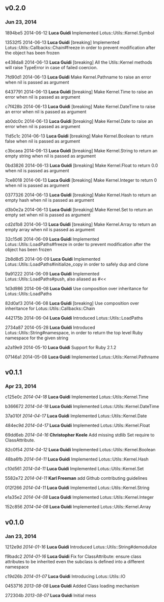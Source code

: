 ## v0.2.0
### Jun 23, 2014

1894be5 2014-06-12 **Luca Guidi** Implemented Lotus::Utils::Kernel.Symbol

13532f5 2014-06-13 **Luca Guidi** [breaking] Implemented Lotus::Utils::Callbacks::Chain#freeze in order to prevent modification after the object has been frozen

e438da8 2014-06-13 **Luca Guidi** [breaking] All the Utils::Kernel methods will raise TypeError in case of failed coercion.

7fd90d1 2014-06-13 **Luca Guidi** Make Kernel.Pathname to raise an error when nil is passed as argument

6437791 2014-06-13 **Luca Guidi** [breaking] Make Kernel.Time to raise an error when nil is passed as argument

c7f428b 2014-06-13 **Luca Guidi** [breaking] Make Kernel.DateTime to raise an error when nil is passed as argument

ab0dc0c 2014-06-13 **Luca Guidi** [breaking] Make Kernel.Date to raise an error when nil is passed as argument

11d5c1c 2014-06-13 **Luca Guidi** [breaking] Make Kernel.Boolean to return false when nil is passed as argument

c3bcaea 2014-06-13 **Luca Guidi** [breaking] Make Kernel.String to return an empty string when nil is passed as argument

0bd3826 2014-06-13 **Luca Guidi** [breaking] Make Kernel.Float to return 0.0 when nil is passed as argument

7ce8018 2014-06-13 **Luca Guidi** [breaking] Make Kernel.Integer to return 0 when nil is passed as argument

0377326 2014-06-13 **Luca Guidi** [breaking] Make Kernel.Hash to return an empty hash when nil is passed as argument

d3b0e2a 2014-06-13 **Luca Guidi** [breaking] Make Kernel.Set to return an empty set when nil is passed as argument

cd2d1b8 2014-06-13 **Luca Guidi** [breaking] Make Kernel.Array to return an empty array when nil is passed as argument

32c15d6 2014-06-09 **Luca Guidi** Implemented Lotus::Utils::LoadPaths#freeze in order to prevent modification after the object has been frozen

2b8d8d5 2014-06-09 **Luca Guidi** Implemented Lotus::Utils::LoadPaths#initialize_copy in order to safely dup and clone

9a91222 2014-06-09 **Luca Guidi** Implemented Lotus::Utils::LoadPaths#push, also aliased as #<<

1d3d986 2014-06-08 **Luca Guidi** Use composition over inheritance for Lotus::Utils::LoadPaths

82d0af3 2014-06-08 **Luca Guidi** [breaking] Use composition over inheritance for Lotus::Utils::Callbacks::Chain

442175b 2014-06-04 **Luca Guidi** Introduced Lotus::Utils::LoadPaths

2734a87 2014-05-28 **Luca Guidi** Introduced Lotus::Utils::String#namespace, in order to return the top level Ruby namespace for the given string

a2a19e9 2014-05-10 **Luca Guidi** Support for Ruby 2.1.2

07146a1 2014-05-08 **Luca Guidi** Implemented Lotus::Utils::Kernel.Pathname

## v0.1.1
### Apr 23, 2014

c125e0c _2014-04-18_ **Luca Guidi** Implemented Lotus::Utils::Kernel.Time

b366672 _2014-04-18_ **Luca Guidi** Implemented Lotus::Utils::Kernel.DateTime

37a010f _2014-04-17_ **Luca Guidi** Implemented Lotus::Utils::Kernel.Date

484ec9d _2014-04-17_ **Luca Guidi** Implemented Lotus::Utils::Kernel.Float

69dd6eb _2014-04-16_ **Christopher Keele** Add missing stdlib Set require to ClassAttribute.

82c0f54 _2014-04-12_ **Luca Guidi** Implemented Lotus::Utils::Kernel.Boolean

48ba6fb _2014-04-11_ **Luca Guidi** Implemented Lotus::Utils::Kernel.Hash

c10d561 _2014-04-11_ **Luca Guidi** Implemented Lotus::Utils::Kernel.Set

5582e72 _2014-04-11_ **Karl Freeman** add Github contributing guidelines

012f266 _2014-04-11_ **Luca Guidi** Implemented Lotus::Utils::Kernel.String

e1a35e2 _2014-04-08_ **Luca Guidi** Implemented Lotus::Utils::Kernel.Integer

152c856 _2014-04-08_ **Luca Guidi** Implemented Lotus::Utils::Kernel.Array

## v0.1.0
### Jan 23, 2014

1212e9d _2014-01-16_ **Luca Guidi** Introduced Lotus::Utils::String#demodulize

f9badc2 _2014-01-16_ **Luca Guidi** Fix for ClassAttribute: ensure class attributes to be inherited even the subclass is defined into a different namespace

c19d26b _2014-01-07_ **Luca Guidi** Introducing Lotus::Utils::IO

0453716 _2013-08-08_ **Luca Guidi** Added Class loading mechanism

272304b _2013-08-07_ **Luca Guidi** Initial mess
